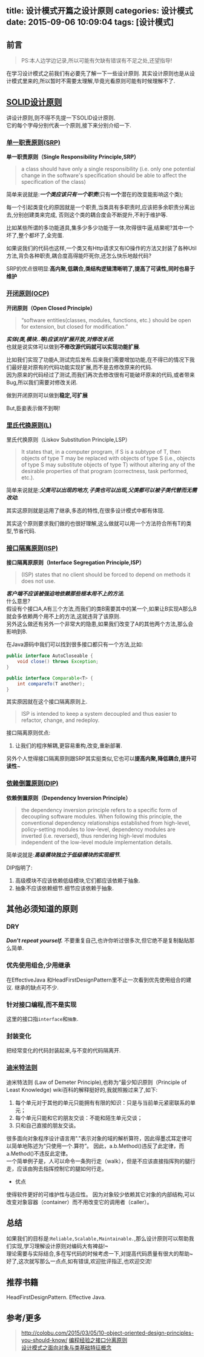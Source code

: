 title: 设计模式开篇之设计原则
categories: 设计模式
date: 2015-09-06 10:09:04
tags: [设计模式]
---

## 前言

> PS:本人边学边记录,所以可能有欠缺有错误有不足之处,还望指导!

在学习设计模式之前我们有必要先了解一下一些设计原则.
其实设计原则也是从设计模式里来的,所以暂时不需要太理解,毕竟光看原则可能有时候理解不了.

## [SOLID设计原则](https://en.wikipedia.org/wiki/SOLID_(object-oriented_design))
讲设计原则,则不得不先提一下SOLID设计原则.    
它的每个字母分别代表一个原则,接下来分别介绍一下.

### [单一职责原则(SRP)](https://en.wikipedia.org/wiki/Single_responsibility_principle)

**单一职责原则（Single Responsibility Principle,SRP）**  
> a class should have only a single responsibility (i.e. only one potential change in the software's specification should be able to affect the specification of the class)

简单来说就是:***一个类应该只有一个职责***(只有**一个**潜在的改变能影响这个类);  

每一个引起类变化的原因就是一个职责,当类具有多职责时,应该把多余职责分离出去,分别创建类来完成,
否则这个类的耦合度会不断提升,不利于维护等.  

比如某些所谓的多功能道具,集多少多少功能于一体,吹得很牛逼,结果呢?其中一个坏了,整个都坏了,全完蛋.

如果说我们的代码也这样,一个类又有Http请求又有IO操作的方法又封装了各种Util方法,背负各种职责,耦合度高得能吓死你,还怎么快乐地敲代码?

SRP的优点很明显:**高内聚,低耦合,类结构逻辑清晰明了,提高了可读性,同时也易于维护**

<!-- more -->

### [开闭原则(OCP)](https://en.wikipedia.org/wiki/Open/closed_principle)

**开闭原则（Open Closed Principle）**

> “software entities(classes, modules, functions, etc.) should be open for extension, but closed for modification.”

***实体(类,模块..等)应该对扩展开放,对修改关闭.***  
也就是说实体可以做到**不修改源代码就可以实现功能扩展**.  

比如我们实现了功能A,测试完后发布.后来我们需要增加功能,在不得已的情况下我们最好是对原有的代码功能实现扩展,而不是去修改原来的代码.  
因为原来的代码经过了测试,而我们再次去修改很有可能破坏原来的代码,或者带来Bug,所以我们需要对修改关闭.  

做到开闭原则可以做到**稳定,可扩展**   

But,臣妾表示做不到啊!

### [里氏代换原则(L)](https://en.wikipedia.org/wiki/Liskov_substitution_principle)

里氏代换原则（Liskov Substitution Principle,LSP）

> It states that, in a computer program, if S is a subtype of T, then objects of type T may be replaced with objects of type S (i.e., objects of type S may substitute objects of type T) without altering any of the desirable properties of that program (correctness, task performed, etc.).

简单来说就是:***父类可以出现的地方,子类也可以出现,父类都可以被子类代替而无需改动.***  

其实这原则就是运用了继承,多态的特性,在很多设计模式中都有体现.  

其实这个原则要求我们做的也很好理解,这么做就可以用一个方法符合所有T的类型,节省代码.  

### [接口隔离原则(ISP)](https://en.wikipedia.org/wiki/Interface_segregation_principle#cite_note-RoleInterface-2)
**接口隔离原原则（Interface Segregation Principle,ISP）**

>  (ISP) states that no client should be forced to depend on methods it does not use.

***客户端不应该被强迫地依赖那些根本用不上的方法.***  
什么意思?  
假设有个接口A,A有三个方法,而我们的类B需要其中的某一个,如果让B实现A那么B就会多依赖两个用不上的方法,这就违背了该原则.  
另外这么做还有另外一个非常大的隐患,如果我们改变了A的其他两个方法,那么会影响到B.  


在Java源码中我们可以找到很多接口都只有一个方法,比如:
```Java
public interface AutoCloseable {
    void close() throws Exception;
}

public interface Comparable<T> {
    int compareTo(T another);
}
```
其实原因就在这个接口隔离原则上.

>  ISP is intended to keep a system decoupled and thus easier to refactor, change, and redeploy.

接口隔离原则优点:
1. 让我们的程序解耦,更容易重构,改变,重新部署.

另外个人觉得接口隔离原则跟SRP其实挺类似,它也可以**提高内聚,降低耦合,提升可读性**~


### [依赖倒置原则(DIP)](https://en.wikipedia.org/wiki/Dependency_inversion_principle)
**依赖倒置原则（Dependency Inversion Principle）**  
> the dependency inversion principle refers to a specific form of decoupling software modules. When following this principle, the conventional dependency relationships established from high-level, policy-setting modules to low-level, dependency modules are inverted (i.e. reversed), thus rendering high-level modules independent of the low-level module implementation details.

简单说就是:***高级模块独立于低级模块的实现细节.***

DIP指明了:
1. 高级模块不应该依赖低级模块,它们都应该依赖于抽象.
2. 抽象不应该依赖细节.细节应该依赖于抽象.

## 其他必须知道的原则

### DRY
***Don't repeat yourself.***
不要重复自己,也许你听过很多次,但它绝不是复制黏贴那么简单.

### 优先使用组合,少用继承

在EffectiveJava 和HeadFirstDesignPattern里不止一次看到优先使用组合的建议.
继承的缺点可不少.

### 针对接口编程,而不是实现

这里的接口指`interface`和`抽象`.

### 封装变化
把经常变化的代码封装起来,与不变的代码隔离开.

### [迪米特法则](https://zh.wikipedia.org/wiki/%E5%BE%97%E5%A2%A8%E5%BF%92%E8%80%B3%E5%AE%9A%E5%BE%8B)
迪米特法则	(Law of Demeter Principle),也称为“最少知识原则（Principle of Least Knowledge)
wiki百科的解释挺好的,我就照搬过来了,如下:

1. 每个单元对于其他的单元只能拥有有限的知识：只是与当前单元紧密联系的单元；
2. 每个单元只能和它的朋友交谈：不能和陌生单元交谈；
3. 只和自己直接的朋友交谈。

很多面向对象程序设计语言用"."表示对象的域的解析算符，因此得墨忒耳定律可以简单地陈述为“只使用一个.算符”。    因此，a.b.Method()违反了此定律，而a.Method()不违反此定律。  
一个简单例子是，人可以命令一条狗行走（walk），但是不应该直接指挥狗的腿行走，应该由狗去指挥控制它的腿如何行走。

- 优点

使得软件更好的可维护性与适应性。
因为对象较少依赖其它对象的内部结构,可以改变对象容器（container）而不用改变它的调用者（caller）。


## 总结

如果我们的目标是:`Reliable,Scalable,Maintainable.`,那么设计原则可以帮助我们实现,学习理解设计原则对编码大有裨益!~  
理论需要与实际结合,多在写代码的时候考虑一下,对提高代码质量有很大的帮助~   
好了,这次就写那么一点点,如有错误,欢迎批评指正,也欢迎交流!  

## 推荐书籍
HeadFirstDesignPattern.
Effective Java.

## 参考/更多
> http://colobu.com/2015/03/05/10-object-oriented-design-principles-you-should-know/
> [编程经验之接口分离原则
](http://www.jcodecraeer.com/a/anzhuokaifa/androidkaifa/2015/0922/3499.html)  
> [设计模式之面向对象与类基础特征概念](http://blog.csdn.net/yanbober/article/details/45312127)  
